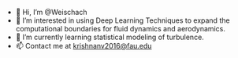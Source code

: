- 👋 Hi, I’m @Weischach
- 👀 I’m interested in using Deep Learning Techniques to expand the computational boundaries for fluid dynamics and aerodynamics.
- 🌱 I’m currently learning statistical modeling of turbulence.
- 📫 Contact me at krishnanv2016@fau.edu

<!---
Weischach/Weischach is a ✨ special ✨ repository because its `README.md` (this file) appears on your GitHub profile.
You can click the Preview link to take a look at your changes.
--->
